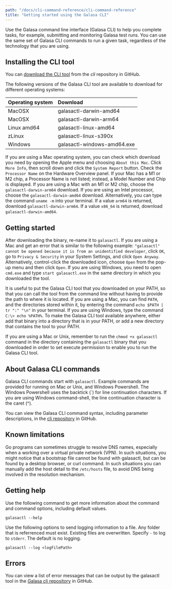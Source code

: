```yaml
---
path: "/docs/cli-command-reference/cli-command-reference"
title: "Getting started using the Galasa CLI"
---
```


Use the Galasa command line interface (Galasa CLI) to help you complete tasks, for example, submitting and monitoring Galasa test runs. You can use the same set of Galasa CLI commands to run a given task, regardless of the technology that you are using. 

## Installing the CLI tool

You can [download the CLI tool](https://github.com/galasa-dev/cli/releases) from the _cli_ repository in GitHub. 

The following versions of the Galasa CLI tool are available to download for different operating systems:

| Operating system  |  Download  |
| :---- | :-------- | 
| MacOSX  | galasactl-darwin-amd64 |
| MacOSX  | galasactl-darwin-arm64 |
| Linux amd64 | galasactl-linux-amd64 | 
| zLinux  | galasactl-linux-s390x | 
| Windows | galasactl-windows-amd64.exe | 

If you are using a Mac operating system, you can check which download you need by opening the Apple menu and choosing `About this Mac`. Click `More Info`, then scroll down and click the `System Report` button.
Check the `Processor Name` on the Hardware Overview panel. If your Mac has a M1 or M2 chip, a Processor Name is not listed; instead, a Model Number and Chip is displayed. If you are using a Mac with an M1 or M2 chip, choose the `galasactl-darwin-arm64` download. If you are using an Intel processor, choose the `galasactl-darwin-amd64` download. Alternatively, you can type the command `uname -m` into your terminal. If a value `arm64` is returned, download `galasactl-darwin-arm64`. If a value `x86_64` is returned, download `galasactl-darwin-amd64`.


## Getting started 

After downloading the binary, re-name it to `galasactl`. If you are using a Mac and get an error that is similar to the following example: `"galasactl" cannot be opened because it is from an unidentified developer`, click `OK`, go to `Privacy & Security` in your System Settings, and click `Open Anyway`. Alternatively, control-click the downloaded icon, choose `Open` from the pop-up menu and then click `Open`. If you are using Windows, you need to open `cmd.exe` and type `start galasactl.exe` in the same directory in which you downloaded the tool.

It is useful to put the Galasa CLI tool that you downloaded on your PATH, so that you can call the tool from the command line without having to provide the path to where it is located. If you are using a Mac, you can find `PATH`, and the directories stored within it, by entering the command `echo $PATH | tr ":" "\n"` in your terminal. If you are using Windows, type the command `C:\> echo %PATH%`. To make the Galasa CLI tool available anywhere, either add that binary into a directory that is in your PATH, or add a new directory that contains the tool to your PATH.

If you are using a Mac or Unix, remember to run the `chmod +x galasactl` command in the directory containing the `galasactl` binary that you downloaded in order to set execute permission to enable you to run the Galasa CLI tool.

## About Galasa CLI commands

Galasa CLI commands start with `galasactl`. Example commands are provided for running on Mac or Unix, and Windows Powershell. The Windows Powershell uses the backtick (`) for line continuation characters. If you are using Windows command-shell, the line continuation character is the caret (^). 

You can view the Galasa CLI command syntax, including parameter descriptions, in the <a href=https://github.com/galasa-dev/cli/blob/main/docs/generated/galasactl.md target="_blank"> cli repository</a> in GitHub.


## Known limitations

Go programs can sometimes struggle to resolve DNS names, especially when a working over a virtual private network (VPN). In such situations, you might notice that a bootstrap file cannot be found with galasactl, but can be found by a desktop browser, or curl command. In such situations you can manually add the host detail to the `/etc/hosts` file, to avoid DNS being involved in the resolution mechanism.


## Getting help

Use the following command to get more information about the command and command options, including default values.

```
galasactl --help
```

Use the following options to send logging information to a file. Any folder that is referrenced must exist. Existing files are overwritten. Specify `-` to log to `stderr`. The default is no logging.

```
galasactl --log <logFilePath>  
```  

## Errors

You can view a list of error messages that can be output by the galasactl tool in the <a href="https://github.com/galasa-dev/cli/blob/main/docs/generated/errors-list.md" target="_blank"> Galasa cli repository</a> in GitHub.








